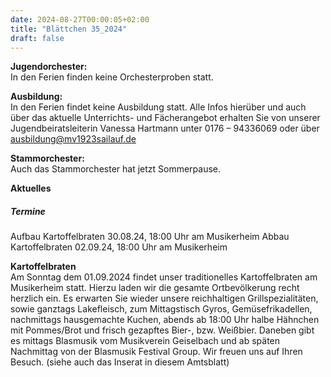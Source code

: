 ```yaml
---
date: 2024-08-27T00:00:05+02:00
title: "Blättchen 35_2024"
draft: false
---
```



**Jugendorchester:**  
In den Ferien finden keine Orchesterproben statt. 


**Ausbildung:**  
In den Ferien findet keine Ausbildung statt.
Alle Infos hierüber und auch über das aktuelle Unterrichts- und Fächerangebot erhalten Sie von unserer Jugendbeiratsleiterin Vanessa Hartmann unter 0176 – 94336069 oder 
über 
ausbildung@mv1923sailauf.de


**Stammorchester:**  
Auch das Stammorchester hat jetzt Sommerpause. 

**Aktuelles**  

##### Termine  
Aufbau Kartoffelbraten 30.08.24, 18:00 Uhr am Musikerheim
Abbau Kartoffelbraten 02.09.24, 18:00 Uhr am Musikerheim

**Kartoffelbraten**  
Am Sonntag dem 01.09.2024 findet unser traditionelles Kartoffelbraten am Musikerheim statt. 
Hierzu laden wir die gesamte Ortbevölkerung recht herzlich ein. Es erwarten Sie wieder unsere reichhaltigen Grillspezialitäten, sowie ganztags Lakefleisch, zum Mittagstisch Gyros, Gemüsefrikadellen, nachmittags hausgemachte Kuchen, abends ab 18:00 Uhr halbe Hähnchen mit Pommes/Brot und frisch gezapftes Bier-, bzw. Weißbier.
Daneben gibt es mittags Blasmusik vom Musikverein Geiselbach und ab späten Nachmittag von der Blasmusik Festival Group. Wir freuen uns auf Ihren Besuch. (siehe auch das Inserat in diesem Amtsblatt) 
